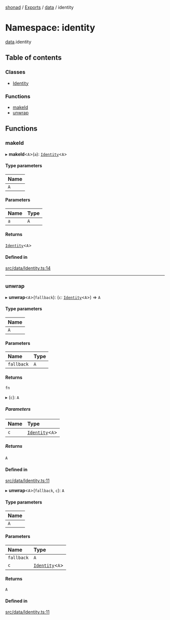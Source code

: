 [shonad](../README.md) / [Exports](../modules.md) / [data](data.md) / identity

# Namespace: identity

[data](data.md).identity

## Table of contents

### Classes

- [Identity](../classes/data.identity.Identity.md)

### Functions

- [makeId](data.identity.md#makeid)
- [unwrap](data.identity.md#unwrap)

## Functions

### makeId

▸ **makeId**<`A`\>(`a`): [`Identity`](../classes/data.identity.Identity.md)<`A`\>

#### Type parameters

| Name |
| :------ |
| `A` |

#### Parameters

| Name | Type |
| :------ | :------ |
| `a` | `A` |

#### Returns

[`Identity`](../classes/data.identity.Identity.md)<`A`\>

#### Defined in

[src/data/Identity.ts:14](https://github.com/jonlaing/shonad/blob/b266169/src/data/Identity.ts#L14)

___

### unwrap

▸ **unwrap**<`A`\>(`fallback`): (`c`: [`Identity`](../classes/data.identity.Identity.md)<`A`\>) => `A`

#### Type parameters

| Name |
| :------ |
| `A` |

#### Parameters

| Name | Type |
| :------ | :------ |
| `fallback` | `A` |

#### Returns

`fn`

▸ (`c`): `A`

##### Parameters

| Name | Type |
| :------ | :------ |
| `c` | [`Identity`](../classes/data.identity.Identity.md)<`A`\> |

##### Returns

`A`

#### Defined in

[src/data/Identity.ts:11](https://github.com/jonlaing/shonad/blob/b266169/src/data/Identity.ts#L11)

▸ **unwrap**<`A`\>(`fallback`, `c`): `A`

#### Type parameters

| Name |
| :------ |
| `A` |

#### Parameters

| Name | Type |
| :------ | :------ |
| `fallback` | `A` |
| `c` | [`Identity`](../classes/data.identity.Identity.md)<`A`\> |

#### Returns

`A`

#### Defined in

[src/data/Identity.ts:11](https://github.com/jonlaing/shonad/blob/b266169/src/data/Identity.ts#L11)
